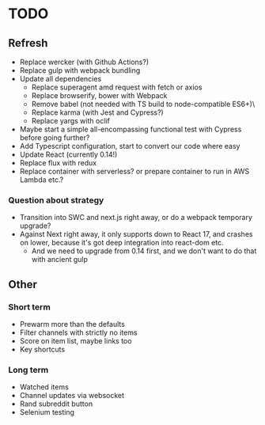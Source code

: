 # TODO

## Refresh

- Replace wercker (with Github Actions?)
- Replace gulp with webpack bundling
- Update all dependencies
  - Replace superagent amd request with fetch or axios
  - Replace browserify, bower with Webpack
  - Remove babel (not needed with TS build to node-compatible ES6+)\
  - Replace karma (with Jest and Cypress?)
  - Replace yargs with oclif
- Maybe start a simple all-encompassing functional test with Cypress before going further?
- Add Typescript configuration, start to convert our code where easy
- Update React (currently 0.14!)
- Replace flux with redux
- Replace container with serverless? or prepare container to run in AWS Lambda etc.?

### Question about strategy

- Transition into SWC and next.js right away, or do a webpack temporary upgrade?
- Against Next right away, it only supports down to React 17, and crashes on lower, because it's
  got deep integration into react-dom etc.
  - And we need to upgrade from 0.14 first, and we don't want to do that with ancient gulp

## Other

### Short term

- Prewarm more than the defaults
- Filter channels with strictly no items
- Score on item list, maybe links too
- Key shortcuts

### Long term

- Watched items
- Channel updates via websocket
- Rand subreddit button
- Selenium testing
